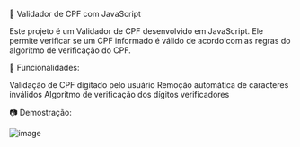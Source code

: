 📜 Validador de CPF com JavaScript

Este projeto é um Validador de CPF desenvolvido em JavaScript. Ele permite verificar se um CPF informado é válido de acordo com as regras do algoritmo de verificação do CPF.

🚀 Funcionalidades: 

Validação de CPF digitado pelo usuário
Remoção automática de caracteres inválidos
Algoritmo de verificação dos dígitos verificadores

📷 Demostração: 

![image](https://github.com/user-attachments/assets/9dc33bc6-2a45-448e-8ccf-ba2c54025653)


